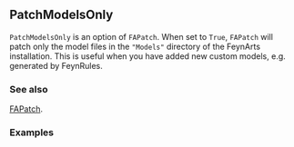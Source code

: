## PatchModelsOnly

`PatchModelsOnly` is an option of `FAPatch`. When set to `True`, `FAPatch` will patch only the model files in the `"Models"` directory of the FeynArts installation. This is useful when you have added new custom models, e.g. generated by FeynRules.

### See also

[FAPatch](FAPatch).

### Examples